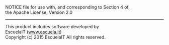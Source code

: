 NOTICE file for use with, and corresponding to Section 4 of,            
the Apache License, Version 2.0               

--------------------------------------------------------------

This product includes software developed by  
EscuelaIT (www.escuela.it)  
Copyright (c) 2015 EscuelaIT  All rights reserved.